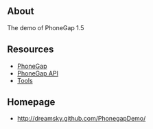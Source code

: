 ## About

The demo of PhoneGap 1.5

## Resources

* [PhoneGap](http://phonegap.com/)
* [PhoneGap API](http://docs.phonegap.com/en/1.5.0/index.html)
* [Tools](http://phonegap.com/tools)

## Homepage

* http://dreamsky.github.com/PhonegapDemo/
